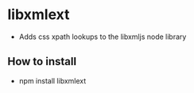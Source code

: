 # libxmlext

* Adds css xpath lookups to the libxmljs node library

## How to install
* npm install libxmlext
